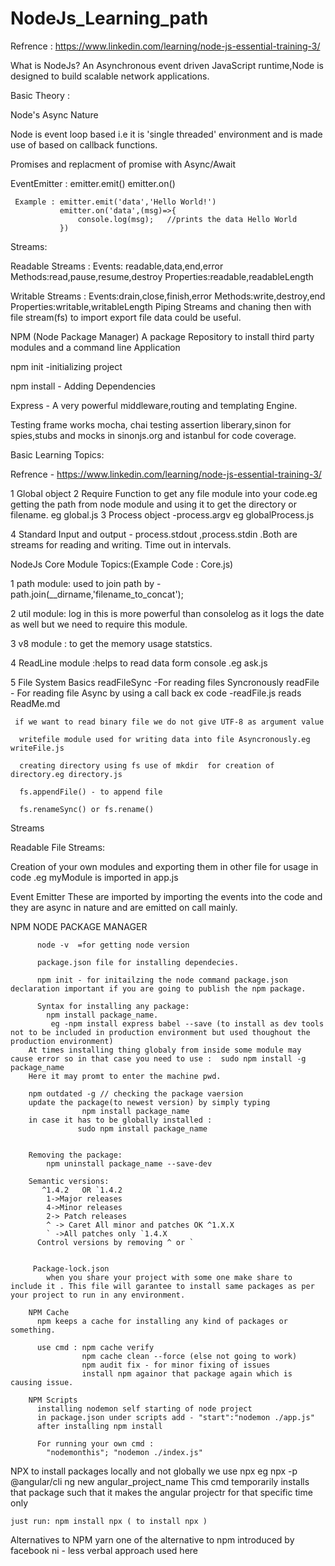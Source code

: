 # NodeJs_Learning_path
Refrence : https://www.linkedin.com/learning/node-js-essential-training-3/


What is NodeJs?
An Asynchronous event driven JavaScript runtime,Node is designed to build scalable network applications.


Basic Theory :

Node's Async Nature

  Node is event loop based i.e it is 'single threaded' environment and is made use of based on callback functions.

  Promises and replacment of promise with Async/Await
  
  EventEmitter :  emitter.emit()   emitter.on() 
     
     Example : emitter.emit('data','Hello World!')
               emitter.on('data',(msg)=>{
                   console.log(msg);   //prints the data Hello World
               })    


Streams:
  
  Readable Streams :
   Events: readable,data,end,error
   Methods:read,pause,resume,destroy
   Properties:readable,readableLength
 
  Writable Streams :
   Events:drain,close,finish,error
   Methods:write,destroy,end
   Properties:writable,writableLength
  Piping Streams and chaning then with file stream(fs) to import export file data could be useful.



NPM (Node Package Manager)
A package Repository to install third party modules and a command line Application

npm init -initializing project 

npm install - Adding Dependencies




Express - A very powerful middleware,routing and templating Engine.



Testing frame works mocha, chai testing assertion liberary,sinon for spies,stubs and mocks in sinonjs.org and istanbul for code coverage.

  



Basic Learning Topics:

Refrence - https://www.linkedin.com/learning/node-js-essential-training-3/

 1 Global object
 2 Require Function to get any file module into your code.eg getting the path from node module and using it to get the directory or filename. eg global.js
 3 Process object -process.argv eg globalProcess.js

 4 Standard Input and output - process.stdout  ,process.stdin  .Both are streams for reading and writing. Time out in intervals.



 NodeJs Core Module Topics:(Example Code : Core.js)

  1 path module: used to join path by - path.join(__dirname,'filename_to_concat');

  2 util module: log in this is more powerful than consolelog as it logs the date as well but we need to require this module.

  3 v8 module : to get the memory usage statstics. 

  4 ReadLine module :helps to read data form console .eg ask.js

  5 File System Basics 
    readFileSync -For reading files Syncronously
    readFile - For reading file Async by using a call back 
    ex code -readFile.js reads ReadMe.md
     
     if we want to read binary file we do not give UTF-8 as argument value
      
      writefile module used for writing data into file Asyncronously.eg writeFile.js

      creating directory using fs use of mkdir  for creation of directory.eg directory.js

      fs.appendFile() - to append file 

      fs.renameSync() or fs.rename()

  Streams 

  Readable File Streams:




Creation of your own modules and exporting them in other file for usage in code .eg myModule is  imported in app.js


Event Emitter 
   These are imported by importing the events into the code and they are async in nature and are emitted on call mainly. 





NPM
  NODE PACKAGE MANAGER

          node -v  =for getting node version

          package.json file for installing dependecies.

          npm init - for initailzing the node command package.json declaration important if you are going to publish the npm package.

          Syntax for installing any package:
            npm install package_name.
             eg -npm install express babel --save (to install as dev tools not to be included in production environment but used thoughout the production environment)
        At times installing thing globaly from inside some module may cause error so in that case you need to use :  sudo npm install -g package_name 
        Here it may promt to enter the machine pwd.

        npm outdated -g // checking the package vaersion
        update the package(to newest version) by simply typing 
                    npm install package_name
        in case it has to be globally installed : 
                   sudo npm install package_name


        Removing the package:
            npm uninstall package_name --save-dev

        Semantic versions:
           ^1.4.2   OR `1.4.2
            1->Major releases
            4->Minor releases
            2-> Patch releases
            ^ -> Caret All minor and patches OK ^1.X.X
            ` ->All patches only `1.4.X
          Control versions by removing ^ or `


         Package-lock.json
            when you share your project with some one make share to include it . This file will garantee to install same packages as per your project to run in any environment.
        
        NPM Cache 
          npm keeps a cache for installing any kind of packages or something.

          use cmd : npm cache verify
                    npm cache clean --force (else not going to work)
                    npm audit fix - for minor fixing of issues
                    install npm againor that package again which is causing issue.

        NPM Scripts
          installing nodemon self starting of node project
          in package.json under scripts add - "start":"nodemon ./app.js"
          after installing npm install         

          For running your own cmd :
            "nodemonthis"; "nodemon ./index.js"


NPX
    to install packages locally and not globally we use npx
    eg npx -p @angular/cli ng new angular_project_name
    This cmd temporarily installs that package such that it makes the angular projectr for that specific time only

    just run: npm install npx ( to install npx )


Alternatives to NPM 
   yarn one of the alternative to npm introduced by facebook
   ni - less verbal approach used here 

              





